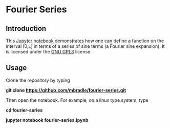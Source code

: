 # Fourier Series

## Introduction

This [Jupyter notebook](https://jupyter-notebook.readthedocs.io/en/stable/) demonstrates how one can define a function on the interval [0,L] in terms of a series of sine terms (a Fourier sine expansion).  It is licensed under the [GNU GPL3](https://www.gnu.org/licenses/gpl-3.0.en.html) license.

## Usage

Clone the repository by typing

**git clone https://github.com/mbradle/fourier-series.git**

Then open the notebook.  For example, on a linux type system, type

**cd fourier-series**

**jupyter notebook fourier-series.ipynb**
